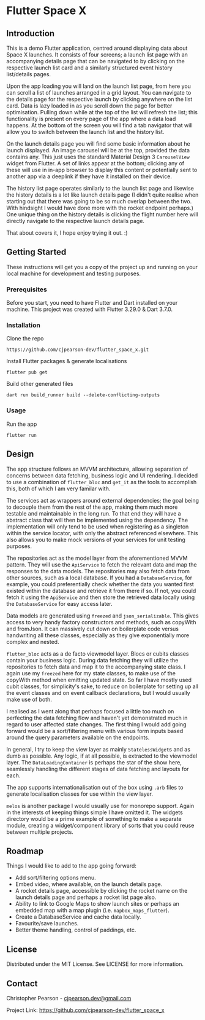 # Flutter Space X

## Introduction

This is a demo Flutter application, centred around displaying data about Space X launches. It consists of four screens; a launch list page with an accompanying details page that can be navigated to by clicking on the respective launch list card and a similarly structured event history list/details pages.

Upon the app loading you will land on the launch list page, from here you can scroll a list of launches arranged in a grid layout. You can navigate to the details page for the respective launch by clicking anywhere on the list card. Data is lazy loaded in as you scroll down the page for better optimisation. Pulling down while at the top of the list will refresh the list; this functionality is present on every page of the app where a data load happens. At the bottom of the screen you will find a tab navigator that will allow you to switch between the launch list and the history list.

On the launch details page you will find some basic information about he launch displayed. An image carousel will be at the top, provided the data contains any. This just uses the standard Material Design 3 ```CarouselView``` widget from Flutter. A set of links appear at the bottom; clicking any of these will use in in-app browser to display this content or potentially sent to another app via a deeplink if they have it installed on their device.

The history list page operates similarly to the launch list page and likewise the history details is a lot like launch details page (I didn't quite realise when starting out that there was going to be so much overlap between the two. With hindsight I would have done more with the rocket endpoint perhaps.) One unique thing on the history details is clicking the flight number here will directly navigate to the respective launch details page.

That about covers it, I hope enjoy trying it out. :)

## Getting Started

These instructions will get you a copy of the project up and running on your local machine for development and testing purposes.

### Prerequisites

Before you start, you need to have Flutter and Dart installed on your machine. This project was created with Flutter 3.29.0 & Dart 3.7.0.

### Installation
Clone the repo
```
https://github.com/cjpearson-dev/flutter_space_x.git
```
Install Flutter packages & generate localisations
```
flutter pub get
```
Build other generated files
```
dart run build_runner build --delete-conflicting-outputs
```

### Usage
Run the app
```
flutter run
```

## Design
The app structure follows an MVVM architecture, allowing separation of concerns between data fetching, business logic and UI rendering. I decided to use a combination of ```flutter_bloc``` and ```get_it``` as the tools to accomplish this, both of which I am very familar with.

The services act as wrappers around external dependencies; the goal being to decouple them from the rest of the app, making them much more testable and maintainable in the long run. To that end they will have a abstract class that will then be implemented using the dependency. The implementation will only tend to be used when registering as a singleton within the service locator, with only the abstract referenced elsewhere. This also allows you to make mock versions of your services for unit testing purposes.

The repositories act as the model layer from the aforementioned MVVM pattern. They will use the ```ApiService``` to fetch the relevant data and map the responses to the data models. The repositories may also fetch data from other sources, such as a local database. If you had a ```DatabaseService```, for example, you could preferentially check whether the data you wanted first existed within the database and retrieve it from there if so. If not, you could fetch it using the ```ApiService``` and then store the retrieved data locally using the ```DatabaseService``` for easy access later.

Data models are generated using ```freezed``` and ```json_serializable```. This gives access to very handy factory constructors and methods, such as copyWith and fromJson. It can massively cut down on boilerplate code versus handwriting all these classes, especially as they give exponentially more complex and nested.

```flutter_bloc``` acts as a de facto viewmodel layer. Blocs or cubits classes contain your business logic. During data fetching they will utilize the repositories to fetch data and map it to the accompanying state class. I again use my ```freezed``` here for my state classes, to make use of the copyWith method when emitting updated state. So far I have mostly used cubit classes, for simplicity's sake, to reduce on boilerplate for setting up all the event classes and on event callback declarations, but I would usually make use of both.

I realised as I went along that perhaps focused a little too much on perfecting the data fetching flow and haven't yet demonstrated much in regard to user affected state changes. The first thing I would add going forward would be a sort/filtering menu with various form inputs based around the query parameters available on the endpoints.

In general, I try to keep the view layer as mainly ```StatelessWidget```s and as dumb as possible. Any logic, if at all possible, is extracted to the viewmodel layer. The ```DataLoadingContainer``` is perhaps the star of the show here, seamlessly handling the different stages of data fetching and layouts for each.

The app supports internationalisation out of the box using ```.arb``` files to generate localisation classes for use within the view layer.

```melos``` is another package I would usually use for monorepo support. Again in the interests of keeping things simple I have omitted it. The widgets directory would be a prime example of something to make a separate module, creating a widget/component library of sorts that you could reuse between multiple projects.

## Roadmap
Things I would like to add to the app going forward:

- Add sort/filtering options menu.
- Embed video, where available, on the launch details page.
- A rocket details page, accessible by clicking the rocket name on the launch details page and perhaps a rocket list page also.
- Ability to link to Google Maps to show launch sites or perhaps an embedded map with a map plugin (i.e. ```mapbox_maps_flutter```).
- Create a DatabaseService and cache data locally.
- Favourite/save launches.
- Better theme handling, control of paddings, etc.

## License
Distributed under the MIT License. See LICENSE for more information.

## Contact
Christopher Pearson - cjpearson.dev@gmail.com

Project Link: https://github.com/cjpearson-dev/flutter_space_x

